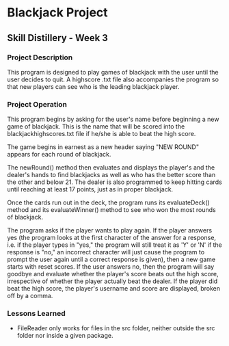 # Blackjack Project

## Skill Distillery - Week 3

### Project Description

This program is designed to play games of blackjack with the user until the user decides to quit. A highscore .txt file also accompanies the program so that new players can see who is the leading blackjack player.

### Project Operation

This program begins by asking for the user's name before beginning a new game of blackjack. This is the name that will be scored into the blackjackhighscores.txt file if he/she is able to beat the high score.

The game begins in earnest as a new header saying "NEW ROUND" appears for each round of blackjack.

The newRound() method then evaluates and displays the player's and the dealer's hands to find blackjacks as well as who has the better score than the other and below 21. The dealer is also programmed to keep hitting cards until reaching at least 17 points, just as in proper blackjack.

Once the cards run out in the deck, the program runs its evaluateDeck() method and its evaluateWinner() method to see who won the most rounds of blackjack.

The program asks if the player wants to play again. If the player answers yes (the program looks at the first character of the answer for a response, i.e. if the player types in "yes," the program will still treat it as 'Y' or 'N' if the response is "no," an incorrect character will just cause the program to prompt the user again until a correct response is given), then a new game starts with reset scores. If the user answers no, then the program will say goodbye and evaluate whether the player's score beats out the high score, irrespective of whether the player actually beat the dealer. If the player did beat the high score, the player's username and score are displayed, broken off by a comma.

### Lessons Learned

- FileReader only works for files in the src folder, neither outside the src folder nor inside a given package.